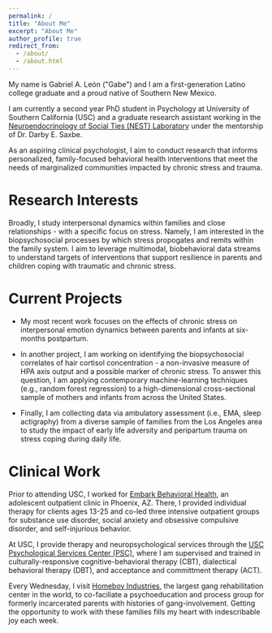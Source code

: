 ```yaml
---
permalink: /
title: "About Me"
excerpt: "About Me"
author_profile: true
redirect_from: 
  - /about/
  - /about.html
---
```


My name is Gabriel A. León ("Gabe") and I am a first-generation Latino college graduate and a proud native of Southern New Mexico.

I am currently a second year PhD student in Psychology at University of Southern California (USC) and a graduate research assistant working in the [Neuroendocrinology of Social Ties (NEST) Laboratory](https://dornsife.usc.edu/nestlab/research/) under the mentorship of Dr. Darby E. Saxbe.

As an aspiring clinical psychologist, I aim to conduct research that informs personalized, family-focused behavioral health interventions that meet the needs of marginalized communities impacted by chronic stress and trauma.

Research Interests
=====
Broadly, I study interpersonal dynamics within families and close relationships - with a specific focus on stress. Namely, I am interested in the biopsychosocial processes by which stress propogates and remits within the family system. I aim to leverage multimodal, biobehavioral data streams to understand targets of interventions that support resilience in parents and children coping with traumatic and chronic stress.

Current Projects
=====
* My most recent work focuses on the effects of chronic stress on interpersonal emotion dynamics between parents and infants at six-months postpartum.

* In another project, I am working on identifying the biopsychosocial correlates of hair cortisol concentration - a non-invasive measure of HPA axis output and a possible marker of chronic stress. To answer this question, I am applying contemporary machine-learning techniques (e.g., random forest regression) to a high-dimensional cross-sectional sample of mothers and infants from across the United States. 

* Finally, I am collecting data via ambulatory assessment (i.e., EMA, sleep actigraphy) from a diverse sample of families from the Los Angeles area to study the impact of early life adversity and peripartum trauma on stress coping during daily life.

Clinical Work
=====
Prior to attending USC, I worked for [Embark Behavioral Health](https://www.embarkbh.com/locations/outpatient-therapy-phoenix-arizona/), an adolescent outpatient clinic in Phoenix, AZ. There, I provided individual therapy for clients ages 13-25 and co-led three intensive outpatient groups for substance use disorder, social anxiety and obsessive compulsive disorder, and self-injurious behavior. 

At USC, I provide therapy and neuropsychological services through the [USC Psychological Services Center (PSC)](https://dornsife.usc.edu/usc-psc), where I am supervised and trained in culturally-responsive cognitive-behavioral therapy (CBT), dialectical behavioral therapy (DBT), and acceptance and committment therapy (ACT). 

Every Wednesday, I visit [Homeboy Industries](https://homeboyindustries.org/), the largest gang rehabilitation center in the world, to co-faciliate a psychoeducation and process group for formerly incarcerated parents with histories of gang-involvement. Getting the opportunity to work with these families fills my heart with indescribable joy each week.

